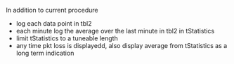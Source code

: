 In addition to current procedure

- log each data point in tbl2
- each minute log the average over the last minute in tbl2 in tStatistics
- limit tStatistics to a tuneable length
- any time pkt loss is displayedd, also display average from tStatistics
    as a long term indication
